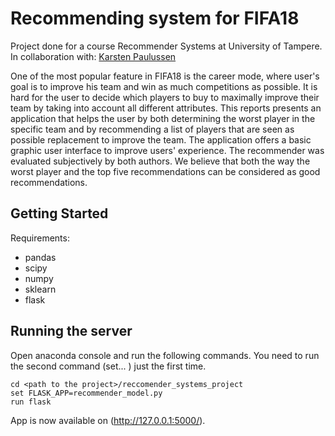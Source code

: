 # Recommending system for FIFA18

Project done for a course Recommender Systems at University of Tampere.  
In collaboration with: [Karsten Paulussen](https://github.com/karsten0702)

One of the most popular feature in FIFA18 is the career mode, where user's goal is to improve his team and win as much competitions as possible. It is hard for the user to decide which players to buy to maximally improve their team by taking into account all different attributes. This reports presents an application that helps the user by both determining the worst player in the specific team and by recommending a list of players that are seen as possible replacement to improve the team. The application offers a basic graphic user interface to improve users' experience. The recommender was evaluated subjectively by both authors. We believe that both the way the worst player and the top five recommendations can be considered as good recommendations.

## Getting Started
Requirements:
- pandas
- scipy
- numpy
- sklearn
- flask

## Running the server

Open anaconda console and run the following commands. You need to run the second command (set... ) just the first time.

```
cd <path to the project>/reccomender_systems_project
set FLASK_APP=recommender_model.py
run flask
```

App is now available on (http://127.0.0.1:5000/).
